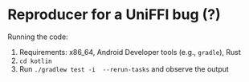 # Reproducer for a UniFFI bug (?)

Running the code:

1. Requirements: x86_64, Android Developer tools (e.g., `gradle`), Rust
2. `cd kotlin`
3. Run `./gradlew test -i  --rerun-tasks` and observe the output
